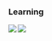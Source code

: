 ### Learning


<p>
<img  align="left" src="https://github-readme-stats.vercel.app/api/top-langs/?username=muujian&layout=compact" />
</p>

<p>
<img align="left" src="https://github-readme-stats.vercel.app/api?username=muujian&count_private=true&show_icons=true&icon_color=0366d6&text_color=24292e&bg_color=ffffff&hide_title=true&theme=buefy" />
</p>


<!--
**MuuJian/MuuJian** is a ✨ _special_ ✨ repository because its `README.md` (this file) appears on your GitHub profile.
- 🔭 I’m currently working on ...
- 🌱 I’m currently learning ...
- 👯 I’m looking to collaborate on ...
- 🤔 I’m looking for help with ...
- 💬 Ask me about ...
- 📫 How to reach me: ...
- 😄 Pronouns: ...
- ⚡ Fun fact: ...
-->
